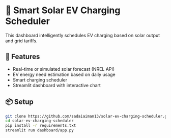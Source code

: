 # 🔋 Smart Solar EV Charging Scheduler

This dashboard intelligently schedules EV charging based on solar output and grid tariffs.

## 🚀 Features
- Real-time or simulated solar forecast (NREL API)
- EV energy need estimation based on daily usage
- Smart charging scheduler
- Streamlit dashboard with interactive chart

## 📦 Setup
```bash
git clone https://github.com/sadaiaiman13/solar-ev-charging-scheduler.git
cd solar-ev-charging-scheduler
pip install -r requirements.txt
streamlit run dashboard/app.py